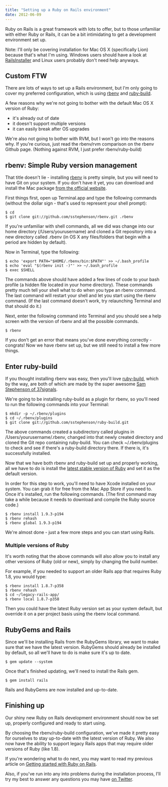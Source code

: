 ```yaml
---
title: "Setting up a Ruby on Rails environment"
date: 2012-06-09
---
```


Ruby on Rails is a great framework with lots to offer, but to those unfamiliar with either Ruby or Rails, it can be a bit intimidating to get a development environment set up.

Note: I'll only be covering installation for Mac OS X (specifically Lion) because that's what I'm using. Windows users should have a look at [RailsInstaller](http://railsinstaller.org/) and Linux users probably don't need help anyways.

## Custom FTW
There are lots of ways to set up a Rails environment, but I'm only going to cover my preferred configuration, which is using [rbenv](https://github.com/sstephenson/rbenv) and [ruby-build](https://github.com/sstephenson/ruby-build).

A few reasons why we're not going to bother with the default Mac OS X version of Ruby:

- it's already out of date
- it doesn't support multiple versions
- it can easily break after OS upgrades

We're also not going to bother with RVM, but I won't go into the reasons why. If you're curious, just read the rbenv/rvm comparison on the rbenv Github page. (Nothing against RVM, I just prefer rbenv/ruby-build)

## rbenv: Simple Ruby version management
That title doesn't lie - installing [rbenv](https://github.com/sstephenson/rbenv) is pretty simple, but you will need to have Git on your system. If you don't have it yet, you can download and install the Mac package [from the official website](http://git-scm.com/download/mac).

First things first, open up Terminal.app and type the following commands (without the dollar sign - that's used to represent your shell prompt):

	$ cd
	$ git clone git://github.com/sstephenson/rbenv.git .rbenv

If you're unfamiliar with shell commands, all we did was change into our home directory (/Users/yourusername) and cloned a Git repository into a new directory called .rbenv (in OS X any files/folders that begin with a period are hidden by default).

Now in Terminal, type the following:

	$ echo 'export PATH="$HOME/.rbenv/bin:$PATH"' >> ~/.bash_profile
	$ echo 'eval "$(rbenv init -)"' >> ~/.bash_profile
	$ exec $SHELL

The commands above should have added a few lines of code to your bash profile (a hidden file located in your home directory). These commands pretty much tell your shell what to do when you type an rbenv command. The last command will restart your shell and let you start using the rbenv command. (If the last command doesn't work, try relaunching Terminal and that should do it.)

Next, enter the following command into Terminal and you should see a help screen with the version of rbenv and all the possible commands.

	$ rbenv

If you don't get an error that means you've done everything correctly - congrats! Now we have rbenv set up, but we still need to install a few more things.

## Enter ruby-build
If you thought installing rbenv was easy, then you'll love [ruby-build](https://github.com/sstephenson/ruby-build), which by the way, are both of which are made by the super awesome [Sam Stephenson of 37signals](http://sstephenson.us/).

We're going to be installing ruby-build as a plugin for rbenv, so you'll need to run the following commands into your Terminal:

	$ mkdir -p ~/.rbenv/plugins
	$ cd ~/.rbenv/plugins
	$ git clone git://github.com/sstephenson/ruby-build.git

The above commands created a subdirectory called plugins in /Users/yourusername/.rbenv, changed into that newly created directory and cloned the Git repo containing ruby-build. You can check ~/.rbenv/plugins to check and see if there's a ruby-build directory there. If there is, it's successfully installed.

Now that we have both rbenv and ruby-build set up and properly working, all we have to do is install the [latest stable version of Ruby](http://www.ruby-lang.org/en/downloads/) and set it as the default version.

In order for this step to work, you'll need to have Xcode installed on your system. You can grab it for free from the Mac App Store if you need to. Once it's installed, run the following commands. (The first command may take a while because it needs to download and compile the Ruby source code.)

	$ rbenv install 1.9.3-p194
	$ rbenv rehash
	$ rbenv global 1.9.3-p194

We're almost done - just a few more steps and you can start using Rails.

### Multiple versions of Ruby
It's worth noting that the above commands will also allow you to install any other versions of Ruby (old or new), simply by changing the build number.

For example, if you needed to support an older Rails app that requires Ruby 1.8, you would type:

	$ rbenv install 1.8.7-p358
	$ rbenv rehash
	$ cd ~/legacy-rails-app/
	$ rbenv local 1.8.7-p358

Then you could have the latest Ruby version set as your system default, but override it on a per project basis using the rbenv local command.

## RubyGems and Rails
Since we'll be installing Rails from the RubyGems library, we want to make sure that we have the latest version. RubyGems should already be installed by default, so all we'll have to do is make sure it's up to date.

	$ gem update --system

Once that's finished updating, we'll need to install the Rails gem.

	$ gem install rails

Rails and RubyGems are now installed and up-to-date.

## Finishing up
Our shiny new Ruby on Rails development environment should now be set up, properly configured and ready to start using.

By choosing the rbenv/ruby-build configuration, we've made it pretty easy for ourselves to stay up-to-date with the latest version of Ruby. We also now have the ability to support legacy Rails apps that may require older versions of Ruby (like 1.8).

If you're wondering what to do next, you may want to read my previous article on [Getting started with Ruby on Rails](http://matthalliday.ca/entry/getting-started-with-ruby-on-rails).

Also, if you've run into any into problems during the installation process, I'll try my best to answer any questions you may have [on Twitter](http://twitter.com/matthalliday).
